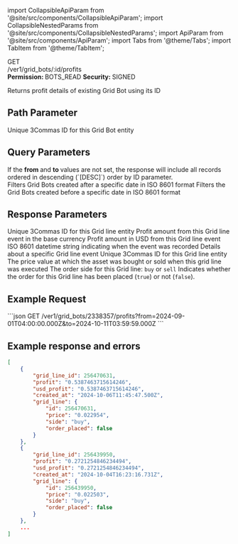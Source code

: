 import CollapsibleApiParam from '@site/src/components/CollapsibleApiParam';
import CollapsibleNestedParams from '@site/src/components/CollapsibleNestedParams';
import ApiParam from '@site/src/components/ApiParam';
import Tabs from '@theme/Tabs';
import TabItem from '@theme/TabItem';

<div className="main-container-endpoint">
    <div className="container-endpoint">
            <div className="container-method-get">
                <span className="endpoint-method">GET</span>
            </div>
              <div className="container-url">
                <span className="endpoint-url">/ver1/grid_bots/:id/profits</span>
           </div>
    </div>
    <div className="container-permission">
        <span className="permission-description"><strong>Permission: </strong>BOTS_READ</span>
        <span className="permission-description"><strong>Security: </strong>SIGNED</span>
    </div>
</div>

<p className="p-method-discription">
  Returns profit details of existing Grid Bot using its ID
</p> 

<h2> Path Parameter </h2>
<ApiParam name='id' type='integer' id="id" required>
   Unique 3Commas ID for this Grid Bot entity
</ApiParam>

<h2> Query Parameters </h2>

<div class="alert alert--info" role="alert" style={{ margin: '30px 20px 20px 20px', padding: '15px' }}>
 If the <strong> from </strong> and <strong> to </strong> values are not set, the response will include all records ordered in descending (`[DESC]`) order by ID parameter.
</div>

<ApiParam name='from' type='string' id="from">
   Filters Grid Bots created after a specific date in ISO 8601 format
</ApiParam>
<ApiParam name='to' type='string' id="to">
   Filters the Grid Bots created before a specific date in ISO 8601 format
</ApiParam>



<h2> Response Parameters </h2>

<CollapsibleApiParam name="grid_line_id" type="string" id="grid_line_id">   
    Unique 3Commas ID for this Grid line entity
</CollapsibleApiParam>

<CollapsibleApiParam name="profit" type="string" id="profit">   
    Profit amount from this Grid line event in the base currency
</CollapsibleApiParam>

<CollapsibleApiParam name="usd_profit" type="string" id="usd_profit">   
    Profit amount in USD from this Grid line event
</CollapsibleApiParam>

<CollapsibleApiParam name="created_at" type="string" id="created_at">   
    ISO 8601 datetime string indicating when the event was recorded
</CollapsibleApiParam>

<CollapsibleApiParam name="grid_lines" type="object" id="grid_lines">
Details about a specific Grid line event
    <CollapsibleNestedParams>
    <ApiParam name='id' type='string' id='id'>
      Unique 3Commas ID for this Grid line entity
    </ApiParam>
    <ApiParam name='price' type='string' id='price'>
        The price value at which the asset was bought or sold when this grid line was executed
    </ApiParam>
    <ApiParam name='side' type='string' id='side'>
      The order side for this Grid line: <code>buy</code> or <code>sell</code>
    </ApiParam>
    <ApiParam name='order_placed' type='boolean' id='order_placed'>
      Indicates whether the order for this Grid line has been placed (<code>true</code>) or not (<code>false</code>).
    </ApiParam>
    </CollapsibleNestedParams>
</CollapsibleApiParam>

<h2> Example Request </h2>
<div style={{ margin: '10px', padding: '10px' }}>
```json
GET /ver1/grid_bots/2338357/profits?from=2024-09-01T04:00:00.000Z&to=2024-10-11T03:59:59.000Z
```
</div>

<h2> Example response and errors</h2>

<div style={{ margin: '20px', padding: '10px' }}>
<Tabs>
  <TabItem value="201" label="201 Created" attributes={{className: "green"}}>

```json
[
    {
        "grid_line_id": 256470631,
        "profit": "0.5387463715614246",
        "usd_profit": "0.5387463715614246",
        "created_at": "2024-10-06T11:45:47.500Z",
        "grid_line": {
            "id": 256470631,
            "price": "0.022954",
            "side": "buy",
            "order_placed": false
        }
    },
    {
        "grid_line_id": 256439950,
        "profit": "0.2721254846234494",
        "usd_profit": "0.2721254846234494",
        "created_at": "2024-10-04T16:23:16.731Z",
        "grid_line": {
            "id": 256439950,
            "price": "0.022503",
            "side": "buy",
            "order_placed": false
        }
    },
    ...
]
```

</TabItem>
</Tabs>
</div>
